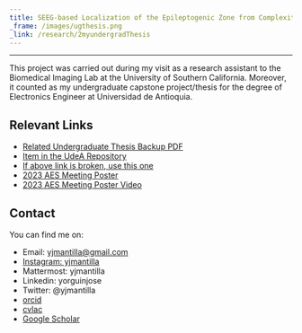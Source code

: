 ```yaml
---
title: SEEG-based Localization of the Epileptogenic Zone from Complexity Measures Using Machine Learning
_frame: /images/ugthesis.png
_link: /research/2myundergradThesis
---
```


---

This project was carried out during my visit as a research assistant to the Biomedical Imaging Lab at the University of Southern California.
Moreover, it counted as my undergraduate capstone project/thesis for the degree of Electronics Engineer at Universidad de Antioquia.

## Relevant Links

- [Related Undergraduate Thesis Backup PDF](https://drive.google.com/file/d/1DBxdYuWOrBxcHbKUoenyRB_PmI1DhNZd/view?usp=sharing)
- [Item in the UdeA Repository](https://hdl.handle.net/10495/37371)
- [If above link is broken, use this one](https://bibliotecadigital.udea.edu.co/entities/publication/eecc8d97-d1f3-47ff-ba9c-9234efe19a67)
- [2023 AES Meeting Poster](https://drive.google.com/file/d/1WVtUo-4-H_rttqZbF2HA0KJW5-oFLS9S/view?usp=sharing)
- [2023 AES Meeting Poster Video](https://youtu.be/T70ZVLpQb2k)

## Contact

You can find me on:

- Email: yjmantilla@gmail.com
- [Instagram: yjmantilla](https://www.instagram.com/yjmantilla/)
- Mattermost: yjmantilla
- Linkedin: yorguinjose
- Twitter: @yjmantilla
- [orcid](https://orcid.org/0000-0003-4473-0876)
- [cvlac](https://scienti.minciencias.gov.co/cvlac/visualizador/generarCurriculoCv.do?cod_rh=0001659280)
- [Google Scholar](https://scholar.google.com/citations?user=9W-bHVkAAAAJ)
